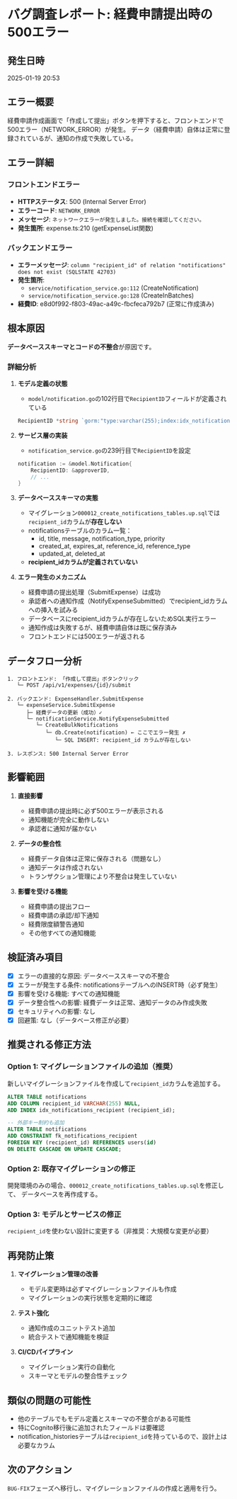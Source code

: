 # バグ調査レポート: 経費申請提出時の500エラー

## 発生日時
2025-01-19 20:53

## エラー概要
経費申請作成画面で「作成して提出」ボタンを押下すると、フロントエンドで500エラー（NETWORK_ERROR）が発生。
データ（経費申請）自体は正常に登録されているが、通知の作成で失敗している。

## エラー詳細
### フロントエンドエラー
- **HTTPステータス**: 500 (Internal Server Error)
- **エラーコード**: `NETWORK_ERROR`
- **メッセージ**: `ネットワークエラーが発生しました。接続を確認してください。`
- **発生箇所**: expense.ts:210 (getExpenseList関数)

### バックエンドエラー
- **エラーメッセージ**: `column "recipient_id" of relation "notifications" does not exist (SQLSTATE 42703)`
- **発生箇所**: 
  - `service/notification_service.go:112` (CreateNotification)
  - `service/notification_service.go:128` (CreateInBatches)
- **経費ID**: e8d0f992-f803-49ac-a49c-fbcfeca792b7 (正常に作成済み)

## 根本原因
**データベーススキーマとコードの不整合**が原因です。

### 詳細分析

1. **モデル定義の状態**
   - `model/notification.go`の102行目で`RecipientID`フィールドが定義されている
   ```go
   RecipientID *string `gorm:"type:varchar(255);index:idx_notifications_recipient" json:"recipient_id"`
   ```

2. **サービス層の実装**
   - `notification_service.go`の239行目で`RecipientID`を設定
   ```go
   notification := &model.Notification{
       RecipientID: &approverID,
       // ...
   }
   ```

3. **データベーススキーマの実態**
   - マイグレーション`000012_create_notifications_tables.up.sql`では`recipient_id`カラムが**存在しない**
   - notificationsテーブルのカラム一覧：
     - id, title, message, notification_type, priority
     - created_at, expires_at, reference_id, reference_type
     - updated_at, deleted_at
   - **recipient_idカラムが定義されていない**

4. **エラー発生のメカニズム**
   - 経費申請の提出処理（SubmitExpense）は成功
   - 承認者への通知作成（NotifyExpenseSubmitted）でrecipient_idカラムへの挿入を試みる
   - データベースにrecipient_idカラムが存在しないためSQL実行エラー
   - 通知作成は失敗するが、経費申請自体は既に保存済み
   - フロントエンドには500エラーが返される

## データフロー分析
```
1. フロントエンド: 「作成して提出」ボタンクリック
   └─ POST /api/v1/expenses/{id}/submit

2. バックエンド: ExpenseHandler.SubmitExpense
   └─ expenseService.SubmitExpense
      ├─ 経費データの更新（成功）✓
      └─ notificationService.NotifyExpenseSubmitted
         └─ CreateBulkNotifications
            └─ db.Create(notification) ← ここでエラー発生 ✗
               └─ SQL INSERT: recipient_id カラムが存在しない

3. レスポンス: 500 Internal Server Error
```

## 影響範囲
1. **直接影響**
   - 経費申請の提出時に必ず500エラーが表示される
   - 通知機能が完全に動作しない
   - 承認者に通知が届かない

2. **データの整合性**
   - 経費データ自体は正常に保存される（問題なし）
   - 通知データは作成されない
   - トランザクション管理により不整合は発生していない

3. **影響を受ける機能**
   - 経費申請の提出フロー
   - 経費申請の承認/却下通知
   - 経費限度額警告通知
   - その他すべての通知機能

## 検証済み項目
- [x] エラーの直接的な原因: データベーススキーマの不整合
- [x] エラーが発生する条件: notificationsテーブルへのINSERT時（必ず発生）
- [x] 影響を受ける機能: すべての通知機能
- [x] データ整合性への影響: 経費データは正常、通知データのみ作成失敗
- [x] セキュリティへの影響: なし
- [x] 回避策: なし（データベース修正が必要）

## 推奨される修正方法
### Option 1: マイグレーションファイルの追加（推奨）
新しいマイグレーションファイルを作成して`recipient_id`カラムを追加する。
```sql
ALTER TABLE notifications 
ADD COLUMN recipient_id VARCHAR(255) NULL,
ADD INDEX idx_notifications_recipient (recipient_id);

-- 外部キー制約も追加
ALTER TABLE notifications
ADD CONSTRAINT fk_notifications_recipient 
FOREIGN KEY (recipient_id) REFERENCES users(id) 
ON DELETE CASCADE ON UPDATE CASCADE;
```

### Option 2: 既存マイグレーションの修正
開発環境のみの場合、`000012_create_notifications_tables.up.sql`を修正して、
データベースを再作成する。

### Option 3: モデルとサービスの修正
`recipient_id`を使わない設計に変更する（非推奨：大規模な変更が必要）

## 再発防止策
1. **マイグレーション管理の改善**
   - モデル変更時は必ずマイグレーションファイルも作成
   - マイグレーションの実行状態を定期的に確認

2. **テスト強化**
   - 通知作成のユニットテスト追加
   - 統合テストで通知機能を検証

3. **CI/CDパイプライン**
   - マイグレーション実行の自動化
   - スキーマとモデルの整合性チェック

## 類似の問題の可能性
- 他のテーブルでもモデル定義とスキーマの不整合がある可能性
- 特にCognito移行後に追加されたフィールドは要確認
- notification_historiesテーブルは`recipient_id`を持っているので、設計上は必要なカラム

## 次のアクション
`BUG-FIX`フェーズへ移行し、マイグレーションファイルの作成と適用を行う。